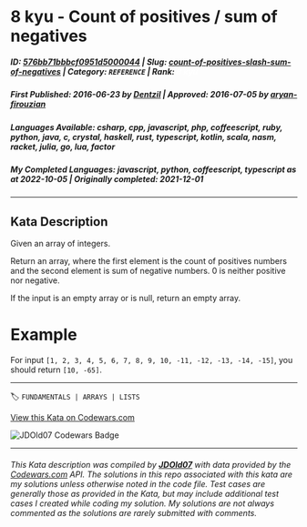 # 8 kyu - Count of positives / sum of negatives

##### **ID**: [576bb71bbbcf0951d5000044](https://www.codewars.com/kata/576bb71bbbcf0951d5000044) | **Slug**: [count-of-positives-slash-sum-of-negatives](https://www.codewars.com/kata/576bb71bbbcf0951d5000044) | **Category**: `REFERENCE` | **Rank**: <span style="color:white">8 kyu</span>

##### **First Published**: 2016-06-23 ***by*** [Dentzil](https://www.codewars.com/users/Dentzil) | **Approved**: 2016-07-05 ***by*** [aryan-firouzian](https://www.codewars.com/users/aryan-firouzian)

##### **Languages Available**: csharp, cpp, javascript, php, coffeescript, ruby, python, java, c, crystal, haskell, rust, typescript, kotlin, scala, nasm, racket, julia, go, lua, factor

##### **My Completed Languages**: javascript, python, coffeescript, typescript ***as at*** 2022-10-05 | **Originally completed**: 2021-12-01

---

## Kata Description


Given an array of integers.



Return an array, where the first element is the count of positives numbers and the second element is sum of negative numbers. 0 is neither positive nor negative.



If the input is an empty array or is null, return an empty array.



# Example



For input `[1, 2, 3, 4, 5, 6, 7, 8, 9, 10, -11, -12, -13, -14, -15]`, you should return `[10, -65]`.

---


🏷 `FUNDAMENTALS | ARRAYS | LISTS`


[View this Kata on Codewars.com](https://www.codewars.com/kata/576bb71bbbcf0951d5000044)

![](https://www.codewars.com/users/jdold07/badges/large "JDOld07 Codewars Badge")

---

###### *This Kata description was compiled by [**JDOld07**](https://tpstech.dev) with data provided by the [Codewars.com](https://www.codewars.com) API.  The solutions in this repo associated with this kata are my solutions unless otherwise noted in the code file.  Test cases are generally those as provided in the Kata, but may include additional test cases I created while coding my solution.  My solutions are not always commented as the solutions are rarely submitted with comments.*
